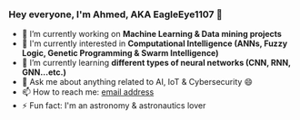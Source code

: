 ### Hey everyone, I'm Ahmed, AKA EagleEye1107 👋

- 🔭 I’m currently working on **Machine Learning & Data mining projects**
- 🤔 I'm currently interested in **Computational Intelligence (ANNs, Fuzzy Logic, Genetic Programming & Swarm Intelligence)**
- 🌱 I’m currently learning **different types of neural networks (CNN, RNN, GNN...etc.)**
- 💬 Ask me about anything related to AI, IoT & Cybersecurity 😄
- 📫 How to reach me: [email address](a.baahmed@esi-sba.dz)
- ⚡ Fun fact: I'm an astronomy & astronautics lover

<!--
**EagleEye1107/EagleEye1107** is a ✨ _special_ ✨ repository because its `README.md` (this file) appears on your GitHub profile.

Here are some ideas to get you started:

- 🔭 I’m currently working on ...
- 🌱 I’m currently learning ...
- 👯 I’m looking to collaborate on ...
- 🤔 I’m looking for help with ...
- 💬 Ask me about ...
- 📫 How to reach me: ...
- 😄 Pronouns: ...
- ⚡ Fun fact: ...
-->
